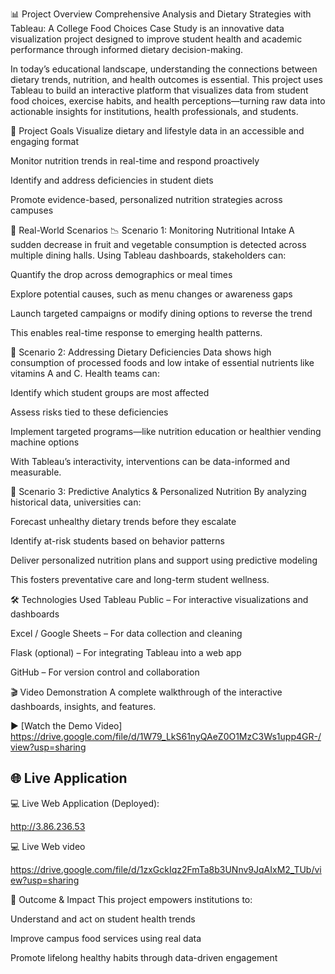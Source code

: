 📊 Project Overview
Comprehensive Analysis and Dietary Strategies with Tableau: A College Food Choices Case Study is an innovative data visualization project designed to improve student health and academic performance through informed dietary decision-making.

In today’s educational landscape, understanding the connections between dietary trends, nutrition, and health outcomes is essential. This project uses Tableau to build an interactive platform that visualizes data from student food choices, exercise habits, and health perceptions—turning raw data into actionable insights for institutions, health professionals, and students.

🎯 Project Goals
Visualize dietary and lifestyle data in an accessible and engaging format

Monitor nutrition trends in real-time and respond proactively

Identify and address deficiencies in student diets

Promote evidence-based, personalized nutrition strategies across campuses

📌 Real-World Scenarios
📉 Scenario 1: Monitoring Nutritional Intake
A sudden decrease in fruit and vegetable consumption is detected across multiple dining halls. Using Tableau dashboards, stakeholders can:

Quantify the drop across demographics or meal times

Explore potential causes, such as menu changes or awareness gaps

Launch targeted campaigns or modify dining options to reverse the trend

This enables real-time response to emerging health patterns.

🧪 Scenario 2: Addressing Dietary Deficiencies
Data shows high consumption of processed foods and low intake of essential nutrients like vitamins A and C. Health teams can:

Identify which student groups are most affected

Assess risks tied to these deficiencies

Implement targeted programs—like nutrition education or healthier vending machine options

With Tableau’s interactivity, interventions can be data-informed and measurable.

🔮 Scenario 3: Predictive Analytics & Personalized Nutrition
By analyzing historical data, universities can:

Forecast unhealthy dietary trends before they escalate

Identify at-risk students based on behavior patterns

Deliver personalized nutrition plans and support using predictive modeling

This fosters preventative care and long-term student wellness.

🛠 Technologies Used
Tableau Public – For interactive visualizations and dashboards

Excel / Google Sheets – For data collection and cleaning

Flask (optional) – For integrating Tableau into a web app

GitHub – For version control and collaboration

🎬 Video Demonstration
A complete walkthrough of the interactive dashboards, insights, and features.

▶ [Watch the Demo Video] https://drive.google.com/file/d/1W79_LkS61nyQAeZ0O1MzC3Ws1upp4GR-/view?usp=sharing

## 🌐 Live Application  

💻 Live Web Application (Deployed):

http://3.86.236.53

💻 Live Web video

https://drive.google.com/file/d/1zxGckIqz2FmTa8b3UNnv9JqAIxM2_TUb/view?usp=sharing

🏁 Outcome & Impact
This project empowers institutions to:

Understand and act on student health trends

Improve campus food services using real data

Promote lifelong healthy habits through data-driven engagement



